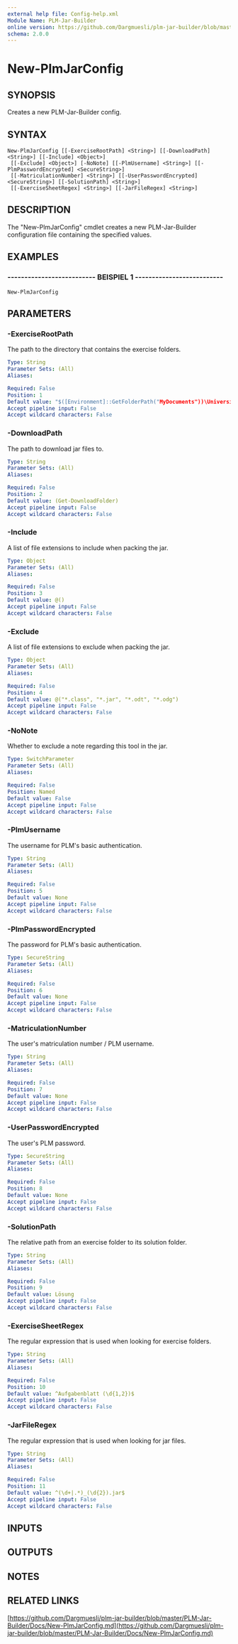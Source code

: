 ```yaml
---
external help file: Config-help.xml
Module Name: PLM-Jar-Builder
online version: https://github.com/Dargmuesli/plm-jar-builder/blob/master/PLM-Jar-Builder/Docs/New-PlmJarConfig.md
schema: 2.0.0
---
```


# New-PlmJarConfig

## SYNOPSIS
Creates a new PLM-Jar-Builder config.

## SYNTAX

```
New-PlmJarConfig [[-ExerciseRootPath] <String>] [[-DownloadPath] <String>] [[-Include] <Object>]
 [[-Exclude] <Object>] [-NoNote] [[-PlmUsername] <String>] [[-PlmPasswordEncrypted] <SecureString>]
 [[-MatriculationNumber] <String>] [[-UserPasswordEncrypted] <SecureString>] [[-SolutionPath] <String>]
 [[-ExerciseSheetRegex] <String>] [[-JarFileRegex] <String>]
```

## DESCRIPTION
The "New-PlmJarConfig" cmdlet creates a new PLM-Jar-Builder configuration file containing the specified values.

## EXAMPLES

### -------------------------- BEISPIEL 1 --------------------------
```
New-PlmJarConfig
```

## PARAMETERS

### -ExerciseRootPath
The path to the directory that contains the exercise folders.

```yaml
Type: String
Parameter Sets: (All)
Aliases: 

Required: False
Position: 1
Default value: "$([Environment]::GetFolderPath("MyDocuments"))\Universität\Informatik\Semester 1\Einführung in die Programmierung\Übungen"
Accept pipeline input: False
Accept wildcard characters: False
```

### -DownloadPath
The path to download jar files to.

```yaml
Type: String
Parameter Sets: (All)
Aliases: 

Required: False
Position: 2
Default value: (Get-DownloadFolder)
Accept pipeline input: False
Accept wildcard characters: False
```

### -Include
A list of file extensions to include when packing the jar.

```yaml
Type: Object
Parameter Sets: (All)
Aliases: 

Required: False
Position: 3
Default value: @()
Accept pipeline input: False
Accept wildcard characters: False
```

### -Exclude
A list of file extensions to exclude when packing the jar.

```yaml
Type: Object
Parameter Sets: (All)
Aliases: 

Required: False
Position: 4
Default value: @("*.class", "*.jar", "*.odt", "*.odg")
Accept pipeline input: False
Accept wildcard characters: False
```

### -NoNote
Whether to exclude a note regarding this tool in the jar.

```yaml
Type: SwitchParameter
Parameter Sets: (All)
Aliases: 

Required: False
Position: Named
Default value: False
Accept pipeline input: False
Accept wildcard characters: False
```

### -PlmUsername
The username for PLM's basic authentication.

```yaml
Type: String
Parameter Sets: (All)
Aliases: 

Required: False
Position: 5
Default value: None
Accept pipeline input: False
Accept wildcard characters: False
```

### -PlmPasswordEncrypted
The password for PLM's basic authentication.

```yaml
Type: SecureString
Parameter Sets: (All)
Aliases: 

Required: False
Position: 6
Default value: None
Accept pipeline input: False
Accept wildcard characters: False
```

### -MatriculationNumber
The user's matriculation number / PLM username.

```yaml
Type: String
Parameter Sets: (All)
Aliases: 

Required: False
Position: 7
Default value: None
Accept pipeline input: False
Accept wildcard characters: False
```

### -UserPasswordEncrypted
The user's PLM password.

```yaml
Type: SecureString
Parameter Sets: (All)
Aliases: 

Required: False
Position: 8
Default value: None
Accept pipeline input: False
Accept wildcard characters: False
```

### -SolutionPath
The relative path from an exercise folder to its solution folder.

```yaml
Type: String
Parameter Sets: (All)
Aliases: 

Required: False
Position: 9
Default value: Lösung
Accept pipeline input: False
Accept wildcard characters: False
```

### -ExerciseSheetRegex
The regular expression that is used when looking for exercise folders.

```yaml
Type: String
Parameter Sets: (All)
Aliases: 

Required: False
Position: 10
Default value: ^Aufgabenblatt (\d{1,2})$
Accept pipeline input: False
Accept wildcard characters: False
```

### -JarFileRegex
The regular expression that is used when looking for jar files.

```yaml
Type: String
Parameter Sets: (All)
Aliases: 

Required: False
Position: 11
Default value: ^(\d+|.*)_(\d{2}).jar$
Accept pipeline input: False
Accept wildcard characters: False
```

## INPUTS

## OUTPUTS

## NOTES

## RELATED LINKS

[https://github.com/Dargmuesli/plm-jar-builder/blob/master/PLM-Jar-Builder/Docs/New-PlmJarConfig.md](https://github.com/Dargmuesli/plm-jar-builder/blob/master/PLM-Jar-Builder/Docs/New-PlmJarConfig.md)

